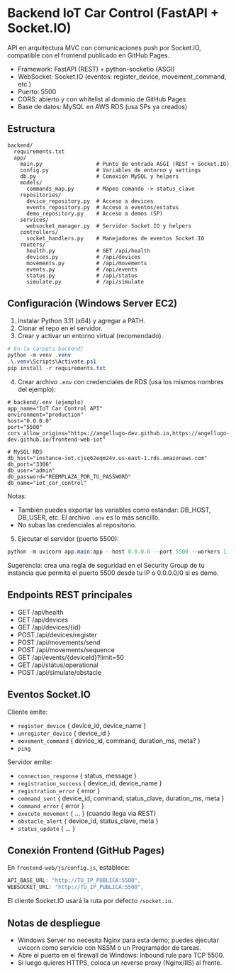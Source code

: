 # Backend IoT Car Control (FastAPI + Socket.IO)

API en arquitectura MVC con comunicaciones push por Socket.IO, compatible con el frontend publicado en GitHub Pages.

- Framework: FastAPI (REST) + python-socketio (ASGI)
- WebSocket: Socket.IO (eventos: register_device, movement_command, etc.)
- Puerto: 5500
- CORS: abierto y con whitelist al dominio de GitHub Pages
- Base de datos: MySQL en AWS RDS (usa SPs ya creados)

## Estructura

```
backend/
  requirements.txt
  app/
    main.py                 # Punto de entrada ASGI (REST + Socket.IO)
    config.py               # Variables de entorno y settings
    db.py                   # Conexión MySQL y helpers
    models/
      commands_map.py       # Mapeo comando -> status_clave
    repositories/
      device_repository.py  # Acceso a devices
      events_repository.py  # Acceso a eventos/estatus
      demo_repository.py    # Acceso a demos (SP)
    services/
      websocket_manager.py  # Servidor Socket.IO y helpers
    controllers/
      socket_handlers.py    # Manejadores de eventos Socket.IO
    routers/
      health.py             # GET /api/health
      devices.py            # /api/devices
      movements.py          # /api/movements
      events.py             # /api/events
      status.py             # /api/status
      simulate.py           # /api/simulate
```

## Configuración (Windows Server EC2)

1. Instalar Python 3.11 (x64) y agregar a PATH.
2. Clonar el repo en el servidor.
3. Crear y activar un entorno virtual (recomendado).

```powershell
# En la carpeta backend/
python -m venv .venv
.\.venv\Scripts\Activate.ps1
pip install -r requirements.txt
```

4. Crear archivo `.env` con credenciales de RDS (usa los mismos nombres del ejemplo):

```
# backend/.env (ejemplo)
app_name="IoT Car Control API"
environment="production"
host="0.0.0.0"
port="5500"
cors_allow_origins="https://angellugo-dev.github.io,https://angellugo-dev.github.io/frontend-web-iot"

# MySQL RDS
db_host="instance-iot.cjsq62eqm24v.us-east-1.rds.amazonaws.com"
db_port="3306"
db_user="admin"
db_password="REEMPLAZA_POR_TU_PASSWORD"
db_name="iot_car_control"
```

Notas:

- También puedes exportar las variables como estándar: DB_HOST, DB_USER, etc. El archivo `.env` es lo más sencillo.
- No subas las credenciales al repositorio.

5. Ejecutar el servidor (puerto 5500):

```powershell
python -m uvicorn app.main:app --host 0.0.0.0 --port 5500 --workers 1
```

Sugerencia: crea una regla de seguridad en el Security Group de tu instancia que permita el puerto 5500 desde tu IP o 0.0.0.0/0 si es demo.

## Endpoints REST principales

- GET /api/health
- GET /api/devices
- GET /api/devices/{id}
- POST /api/devices/register
- POST /api/movements/send
- POST /api/movements/sequence
- GET /api/events/{deviceId}?limit=50
- GET /api/status/operational
- POST /api/simulate/obstacle

## Eventos Socket.IO

Cliente emite:

- `register_device` { device_id, device_name }
- `unregister_device` { device_id }
- `movement_command` { device_id, command, duration_ms, meta? }
- `ping`

Servidor emite:

- `connection_response` { status, message }
- `registration_success` { device_id, device_name }
- `registration_error` { error }
- `command_sent` { device_id, command, status_clave, duration_ms, meta }
- `command_error` { error }
- `execute_movement` { ... } (cuando llega via REST)
- `obstacle_alert` { device_id, status_clave, meta }
- `status_update` { ... }

## Conexión Frontend (GitHub Pages)

En `frontend-web/js/config.js`, establece:

```js
API_BASE_URL: "http://TU_IP_PUBLICA:5500",
WEBSOCKET_URL: "http://TU_IP_PUBLICA:5500",
```

El cliente Socket.IO usará la ruta por defecto `/socket.io`.

## Notas de despliegue

- Windows Server no necesita Nginx para esta demo; puedes ejecutar uvicorn como servicio con NSSM o un Programador de tareas.
- Abre el puerto en el firewall de Windows: Inbound rule para TCP 5500.
- Si luego quieres HTTPS, coloca un reverse proxy (Nginx/IIS) al frente.
